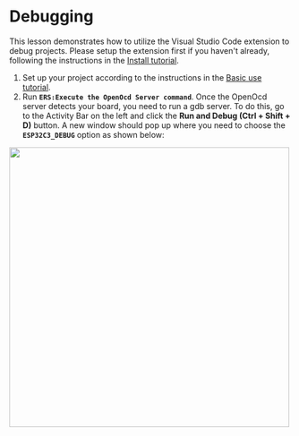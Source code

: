 
# Debugging

This lesson demonstrates how to utilize the Visual Studio Code extension to debug projects. Please setup the extension first if you haven't already, following the instructions in the [Install tutorial](./install.md).


1. Set up your project according to the instructions in the [Basic use tutorial](./HowtoUse.md).
2. Run **`ERS:Execute the OpenOcd Server command`**. Once the OpenOcd server detects  your board, you need to run a gdb server. To do this, go to the Activity Bar on the left and click the **Run and Debug (Ctrl + Shift + D)** button. A new window should pop up where you need to choose the **`ESP32C3_DEBUG`** option as shown below:
<img src="https://user-images.githubusercontent.com/35406517/182629301-9c1df065-3f41-4c54-936b-143c842b873f.gif" width="500" >
